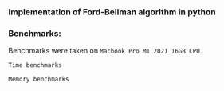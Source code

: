 ### Implementation of Ford-Bellman algorithm in python

### Benchmarks:
Benchmarks were taken on `Macbook Pro M1 2021 16GB CPU`

`Time benchmarks`

`Memory benchmarks`
